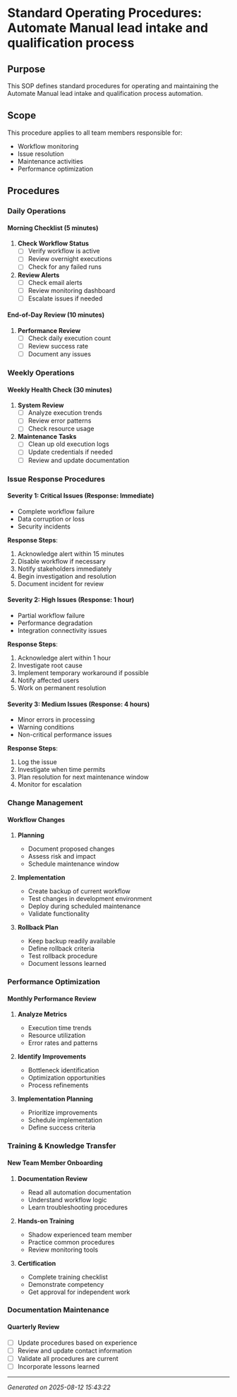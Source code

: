 # Standard Operating Procedures: Automate Manual lead intake and qualification process

## Purpose

This SOP defines standard procedures for operating and maintaining the Automate Manual lead intake and qualification process automation.

## Scope

This procedure applies to all team members responsible for:
- Workflow monitoring
- Issue resolution
- Maintenance activities
- Performance optimization

## Procedures

### Daily Operations

#### Morning Checklist (5 minutes)
1. **Check Workflow Status**
   - [ ] Verify workflow is active
   - [ ] Review overnight executions
   - [ ] Check for any failed runs

2. **Review Alerts**
   - [ ] Check email alerts
   - [ ] Review monitoring dashboard
   - [ ] Escalate issues if needed

#### End-of-Day Review (10 minutes)
1. **Performance Review**
   - [ ] Check daily execution count
   - [ ] Review success rate
   - [ ] Document any issues

### Weekly Operations

#### Weekly Health Check (30 minutes)
1. **System Review**
   - [ ] Analyze execution trends
   - [ ] Review error patterns
   - [ ] Check resource usage

2. **Maintenance Tasks**
   - [ ] Clean up old execution logs
   - [ ] Update credentials if needed
   - [ ] Review and update documentation

### Issue Response Procedures

#### Severity 1: Critical Issues (Response: Immediate)
- Complete workflow failure
- Data corruption or loss
- Security incidents

**Response Steps**:
1. Acknowledge alert within 15 minutes
2. Disable workflow if necessary
3. Notify stakeholders immediately
4. Begin investigation and resolution
5. Document incident for review

#### Severity 2: High Issues (Response: 1 hour)
- Partial workflow failure
- Performance degradation
- Integration connectivity issues

**Response Steps**:
1. Acknowledge alert within 1 hour
2. Investigate root cause
3. Implement temporary workaround if possible
4. Notify affected users
5. Work on permanent resolution

#### Severity 3: Medium Issues (Response: 4 hours)
- Minor errors in processing
- Warning conditions
- Non-critical performance issues

**Response Steps**:
1. Log the issue
2. Investigate when time permits
3. Plan resolution for next maintenance window
4. Monitor for escalation

### Change Management

#### Workflow Changes
1. **Planning**
   - Document proposed changes
   - Assess risk and impact
   - Schedule maintenance window

2. **Implementation**
   - Create backup of current workflow
   - Test changes in development environment
   - Deploy during scheduled maintenance
   - Validate functionality

3. **Rollback Plan**
   - Keep backup readily available
   - Define rollback criteria
   - Test rollback procedure
   - Document lessons learned

### Performance Optimization

#### Monthly Performance Review
1. **Analyze Metrics**
   - Execution time trends
   - Resource utilization
   - Error rates and patterns

2. **Identify Improvements**
   - Bottleneck identification
   - Optimization opportunities
   - Process refinements

3. **Implementation Planning**
   - Prioritize improvements
   - Schedule implementation
   - Define success criteria

### Training & Knowledge Transfer

#### New Team Member Onboarding
1. **Documentation Review**
   - Read all automation documentation
   - Understand workflow logic
   - Learn troubleshooting procedures

2. **Hands-on Training**
   - Shadow experienced team member
   - Practice common procedures
   - Review monitoring tools

3. **Certification**
   - Complete training checklist
   - Demonstrate competency
   - Get approval for independent work

### Documentation Maintenance

#### Quarterly Review
- [ ] Update procedures based on experience
- [ ] Review and update contact information
- [ ] Validate all procedures are current
- [ ] Incorporate lessons learned

---
*Generated on 2025-08-12 15:43:22*
